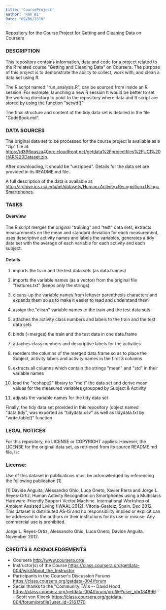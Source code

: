 ```yaml
---
title: 'CourseProject'
author: 'Ran Bi'
Date: "09/06/2016"
---
```



Repository for the Course Project for Getting and Cleaning Data on Coursera


### DESCRIPTION

This repository contains information, data and code for a project related to the R related course "Getting and Cleaning Data" on Coursera.
The purpose of this project is to demonstrate the ability to collect, work 
with, and clean a data set using R.

The R script named "run_analysis.R", can be sourced from inside an R session. For example, launching a new R session
It would be better to set the working directory to point to the repository where data and R script are stored by using the function "setwd()"


The final structure and content of the tidy data set is detailed in the file "CodeBook.md".


### DATA SOURCES

The original data set to be processed for the course project is available as a "zip" file at:
<https://d396qusza40orc.cloudfront.net/getdata%2Fprojectfiles%2FUCI%20HAR%20Dataset.zip>.

After downloading, it should be "unzipped". Details for the data set are 
provided in its README.md file.

A full description of the data is available at:
<http://archive.ics.uci.edu/ml/datasets/Human+Activity+Recognition+Using+Smartphones>.

  
### TASKS

#### Overview

The R script merges the original "training" and "test" data sets, extracts measurements on the mean and standard deviation for each measurement, uses descriptive activity names and labels the variables, generates a tidy data set with the average of each variable for each activity and each subject.

#### Details 

1. imports the train and the test data sets (as data.frames)

2. imports the variable names (as a vector) from the original file 
"features.txt" (keeps only the strings)

3. cleans-up the variable names from leftover parenthesis characters and
expands them so as to make it easier to read and understand them

3. assign the "clean" variable names to the train and the test data sets

4. attaches the activity class numbers and labels to the train and the test 
data sets 

5. binds (=merges) the train and the test data in one data.frame

6. attaches class numbers and descriptive labels for the activities

7. reorders the columns of the merged data.frame so as to place the Subject, activity labels and activity names in the first 3 columns

8. extracts all columns which contain the strings "mean" and "std" in their 
variable names

9. load the "reshape2" library to "melt" the data set and derive mean 
values for the measured variables groupped by Subject & Activity

10. adjusts the variable names for the tidy data set

Finally, the tidy data set provided in this repository (object named "data.tidy", was exported as "tidydata.csv" as well as tidydata.txt by "write.table()" function



### LEGAL NOTICES

For this repository, no LICENSE or COPYRIGHT applies. However, the LICENSE for
the original data set, as retrieved from its source README.md file, is:


### License:
Use of this dataset in publications must be acknowledged by referencing the following publication [1] 

[1] Davide Anguita, Alessandro Ghio, Luca Oneto, Xavier Parra and Jorge L. Reyes-Ortiz. Human Activity Recognition on Smartphones using a Multiclass Hardware-Friendly Support Vector Machine. International Workshop of Ambient Assisted Living (IWAAL 2012). Vitoria-Gasteiz, Spain. Dec 2012
This dataset is distributed AS-IS and no responsibility implied or explicit can be addressed to the authors or their institutions for its use or misuse. Any commercial use is prohibited.

Jorge L. Reyes-Ortiz, Alessandro Ghio, Luca Oneto, Davide Anguita. November 2012.



### CREDITS & ACKNOLEDGEMENTS

- Coursera <http://www.coursera.org/>
- Instructor(s) of the Course <https://class.coursera.org/getdata-004/wiki/About_the_Instructor>
- Participants in the Courser's Discussion Forums <https://class.coursera.org/getdata-004/forum>
- Secial thanks to the "Community TA"s
  -- David Hood <https://class.coursera.org/getdata-004/forum/profile?user_id=134866>
  -- Scott von Kleeck <https://class.coursera.org/getdata-004/forum/profile?user_id=2161770>
